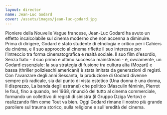 ```yaml
---
layout: director
name: Jean-Luc Godard
cover: /assets/images/jean-luc-godard.jpg
---
```

Pioniere della Nouvelle Vague francese, Jean-Luc Godard ha avuto un effetto incalcolabile sul cinema moderno che non accenna a diminuire. Prima di dirigere, Godard è stato studente di etnologia e critico per i Cahiers du cinéma, e il suo approccio al cinema riflette il suo interesse per l'intreccio tra forma cinematografica e realtà sociale. Il suo film d'esordio, Senza fiato - il suo primo e ultimo successo mainstream - è, ovviamente, un Godard essenziale: la sua strategia di fusione tra cultura alta (Mozart) e bassa (thriller polizieschi americani) è stata imitata da generazioni di registi. Con l'avanzare degli anni Sessanta, la produzione di Godard divenne sempre più radicale, sia dal punto di vista estetico (Una donna è una donna, Il disprezzo, La banda degli estranei) che politico (Masculin féminin, Pierrot le fou), fino a quando, nel 1968, rinunciò del tutto al cinema commerciale, formando un collettivo di registi di sinistra (il Gruppo Dziga Vertov) e realizzando film come Tout va bien. Oggi Godard rimane il nostro più grande paroliere sul trauma storico, sulla religione e sull'eredità del cinema.